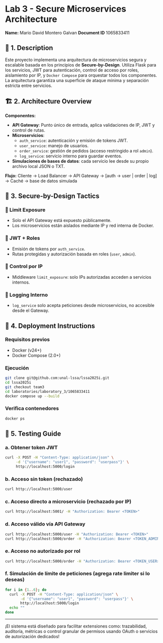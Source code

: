 # Lab 3 - Secure Microservices Architecture

**Name:** Mario David Montero Galvan
**Document ID** 1065833411

## 🧠 1. Description
Este proyecto implementa una arquitectura de microservicios segura y escalable basada en los principios de **Secure-by-Design**. Utiliza Flask para los servicios, JWT para autenticación, control de acceso por roles, aislamiento por IP, y `Docker Compose` para orquestar todos los componentes. La arquitectura garantiza una superficie de ataque mínima y separación estricta entre servicios.

## 🏗️ 2. Architecture Overview
**Componentes:**
- **API Gateway**: Punto único de entrada, aplica validaciones de IP, JWT y control de rutas.
- **Microservicios**:
  - `auth_service`: autenticación y emisión de tokens JWT.
  - `user_service`: manejo de usuarios.
  - `order_service`: gestión de pedidos (acceso restringido a rol `admin`).
  - `log_service`: servicio interno para guardar eventos.
- **Simulaciones de bases de datos**: cada servicio lee desde su propio archivo local JSON o TXT.

**Flujo:**
Cliente → Load Balancer  → API Gateway → [auth → user | order | log] → Caché  → base de datos simulada

## 🔐 3. Secure-by-Design Tactics
### 🔹 Limit Exposure
- Solo el API Gateway está expuesto públicamente.
- Los microservicios están aislados mediante IP y red interna de Docker.

### 🔹 JWT + Roles
- Emisión de tokens por `auth_service`.
- Rutas protegidas y autorización basada en roles (`user`, `admin`).

### 🔹 Control por IP
- Middleware `limit_exposure`: solo IPs autorizadas acceden a servicios internos.

### 🔹 Logging Interno
- `log_service` solo acepta peticiones desde microservicios, no accesible desde el Gateway.

## 🚀 4. Deployment Instructions

### Requisitos previos
- Docker (v24+)
- Docker Compose (2.0+)

### Ejecución
```bash
git clone git@github.com:unal-lssa/lssa2025i.git
cd lssa2025i
git checkout team3
cd laboratories/laboratory_3/1065833411
docker compose up --build
```

### Verifica contenedores
```bash
docker ps
```

## 🧪 5. Testing Guide

### a. Obtener token JWT
```bash
curl -X POST -H "Content-Type: application/json" \
     -d '{"username": "user1", "password": "userpass"}' \
     http://localhost:5000/login
```

### b. Acceso sin token (rechazado)
```bash
curl http://localhost:5000/user
```

### c. Acceso directo a microservicio (rechazado por IP)
```bash
curl http://localhost:5001/ -H "Authorization: Bearer <TOKEN>"
```

### d. Acceso válido vía API Gateway
```bash
curl http://localhost:5000/user -H "Authorization: Bearer <TOKEN>"
curl http://localhost:5000/order -H "Authorization: Bearer <TOKEN_ADMIN>"
```

### e. Acceso no autorizado por rol
```bash
curl http://localhost:5000/order -H "Authorization: Bearer <TOKEN_USER>"
```

### f. Simulación de límite de peticiones (agrega rate limiter si lo deseas)
```bash
for i in {1..6}; do
  curl -X POST -H "Content-Type: application/json" \
       -d '{"username": "user1", "password": "userpass"}' \
       http://localhost:5000/login
  echo ""
done
```

---

¡El sistema está diseñado para facilitar extensiones como: trazabilidad, auditoría, métricas o control granular de permisos usando OAuth o servicios de autorización dedicados!
